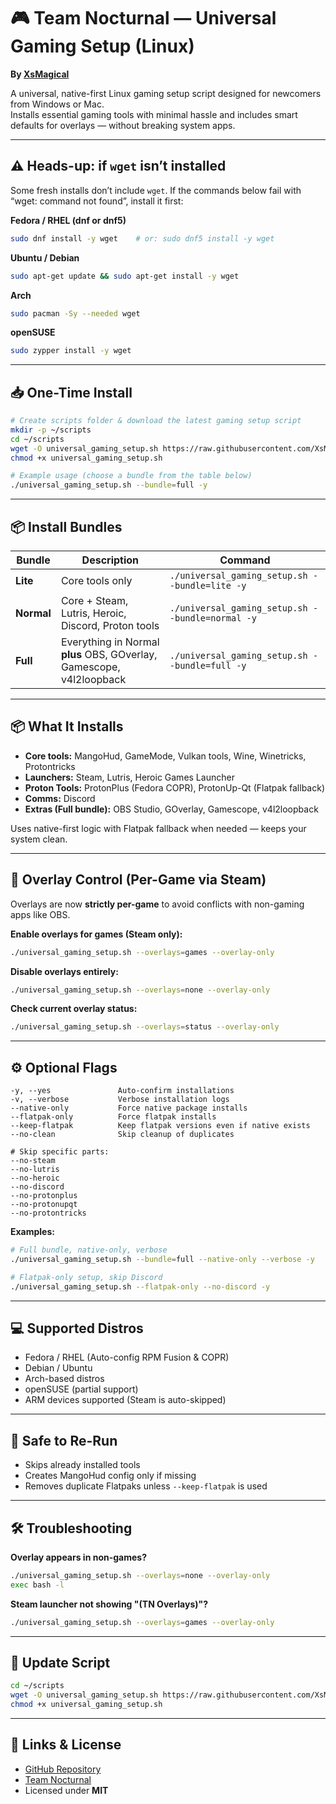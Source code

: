 # 🎮 Team Nocturnal — Universal Gaming Setup (Linux)
**By [XsMagical](https://github.com/XsMagical)**  

A universal, native-first Linux gaming setup script designed for newcomers from Windows or Mac.  
Installs essential gaming tools with minimal hassle and includes smart defaults for overlays — without breaking system apps.  

---

## ⚠️ Heads-up: if `wget` isn’t installed

Some fresh installs don’t include `wget`. If the commands below fail with “wget: command not found”, install it first:

**Fedora / RHEL (dnf or dnf5)**
```bash
sudo dnf install -y wget    # or: sudo dnf5 install -y wget
```

**Ubuntu / Debian**
```bash
sudo apt-get update && sudo apt-get install -y wget
```

**Arch**
```bash
sudo pacman -Sy --needed wget
```

**openSUSE**
```bash
sudo zypper install -y wget
```

---

## 📥 One-Time Install

```bash
# Create scripts folder & download the latest gaming setup script
mkdir -p ~/scripts
cd ~/scripts
wget -O universal_gaming_setup.sh https://raw.githubusercontent.com/XsMagical/Linux-Tools/main/scripts/gaming/universal_gaming_setup.sh
chmod +x universal_gaming_setup.sh
```

```bash
# Example usage (choose a bundle from the table below)
./universal_gaming_setup.sh --bundle=full -y
```

---

## 📦 Install Bundles

| Bundle | Description | Command |
|--------|-------------|---------|
| **Lite** | Core tools only | `./universal_gaming_setup.sh --bundle=lite -y` |
| **Normal** | Core + Steam, Lutris, Heroic, Discord, Proton tools | `./universal_gaming_setup.sh --bundle=normal -y` |
| **Full** | Everything in Normal **plus** OBS, GOverlay, Gamescope, v4l2loopback | `./universal_gaming_setup.sh --bundle=full -y` |

---

## 📦 What It Installs

- **Core tools:** MangoHud, GameMode, Vulkan tools, Wine, Winetricks, Protontricks  
- **Launchers:** Steam, Lutris, Heroic Games Launcher  
- **Proton Tools:** ProtonPlus (Fedora COPR), ProtonUp-Qt (Flatpak fallback)  
- **Comms:** Discord  
- **Extras (Full bundle):** OBS Studio, GOverlay, Gamescope, v4l2loopback  

Uses native-first logic with Flatpak fallback when needed — keeps your system clean.  

---

## 🎯 Overlay Control (Per-Game via Steam)

Overlays are now **strictly per-game** to avoid conflicts with non-gaming apps like OBS.  

**Enable overlays for games (Steam only):**
```bash
./universal_gaming_setup.sh --overlays=games --overlay-only
```

**Disable overlays entirely:**
```bash
./universal_gaming_setup.sh --overlays=none --overlay-only
```

**Check current overlay status:**
```bash
./universal_gaming_setup.sh --overlays=status --overlay-only
```

---

## ⚙ Optional Flags

```text
-y, --yes               Auto-confirm installations
-v, --verbose           Verbose installation logs
--native-only           Force native package installs
--flatpak-only          Force flatpak installs
--keep-flatpak          Keep flatpak versions even if native exists
--no-clean              Skip cleanup of duplicates

# Skip specific parts:
--no-steam
--no-lutris
--no-heroic
--no-discord
--no-protonplus
--no-protonupqt
--no-protontricks
```

**Examples:**
```bash
# Full bundle, native-only, verbose
./universal_gaming_setup.sh --bundle=full --native-only --verbose -y
```

```bash
# Flatpak-only setup, skip Discord
./universal_gaming_setup.sh --flatpak-only --no-discord -y
```

---

## 💻 Supported Distros

- Fedora / RHEL (Auto-config RPM Fusion & COPR)
- Debian / Ubuntu
- Arch-based distros
- openSUSE (partial support)
- ARM devices supported (Steam is auto-skipped)

---

## 🔄 Safe to Re-Run

- Skips already installed tools  
- Creates MangoHud config only if missing  
- Removes duplicate Flatpaks unless `--keep-flatpak` is used  

---

## 🛠 Troubleshooting

**Overlay appears in non-games?**
```bash
./universal_gaming_setup.sh --overlays=none --overlay-only
exec bash -l
```

**Steam launcher not showing "(TN Overlays)"?**
```bash
./universal_gaming_setup.sh --overlays=games --overlay-only
```

---

## 🔄 Update Script

```bash
cd ~/scripts
wget -O universal_gaming_setup.sh https://raw.githubusercontent.com/XsMagical/Linux-Tools/main/scripts/gaming/universal_gaming_setup.sh
chmod +x universal_gaming_setup.sh
```

---

## 🔗 Links & License

- [GitHub Repository](https://github.com/XsMagical/Linux-Tools)  
- [Team Nocturnal](https://team-nocturnal.com)  
- Licensed under **MIT**
